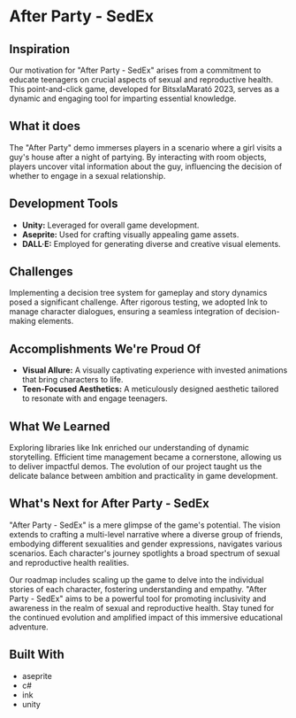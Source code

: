 # After Party - SedEx

## Inspiration
Our motivation for "After Party - SedEx" arises from a commitment to educate teenagers on crucial aspects of sexual and reproductive health. This point-and-click game, developed for BitsxlaMarató 2023, serves as a dynamic and engaging tool for imparting essential knowledge.

## What it does
The "After Party" demo immerses players in a scenario where a girl visits a guy's house after a night of partying. By interacting with room objects, players uncover vital information about the guy, influencing the decision of whether to engage in a sexual relationship.

## Development Tools
- **Unity:** Leveraged for overall game development.
- **Aseprite:** Used for crafting visually appealing game assets.
- **DALL·E:** Employed for generating diverse and creative visual elements.
  
## Challenges
Implementing a decision tree system for gameplay and story dynamics posed a significant challenge. After rigorous testing, we adopted Ink to manage character dialogues, ensuring a seamless integration of decision-making elements.

## Accomplishments We're Proud Of
- **Visual Allure:** A visually captivating experience with invested animations that bring characters to life.
- **Teen-Focused Aesthetics:** A meticulously designed aesthetic tailored to resonate with and engage teenagers.

## What We Learned
Exploring libraries like Ink enriched our understanding of dynamic storytelling. Efficient time management became a cornerstone, allowing us to deliver impactful demos. The evolution of our project taught us the delicate balance between ambition and practicality in game development.

## What's Next for After Party - SedEx
"After Party - SedEx" is a mere glimpse of the game's potential. The vision extends to crafting a multi-level narrative where a diverse group of friends, embodying different sexualities and gender expressions, navigates various scenarios. Each character's journey spotlights a broad spectrum of sexual and reproductive health realities.

Our roadmap includes scaling up the game to delve into the individual stories of each character, fostering understanding and empathy. "After Party - SedEx" aims to be a powerful tool for promoting inclusivity and awareness in the realm of sexual and reproductive health. Stay tuned for the continued evolution and amplified impact of this immersive educational adventure.

## Built With
- aseprite
- c#
- ink
- unity
